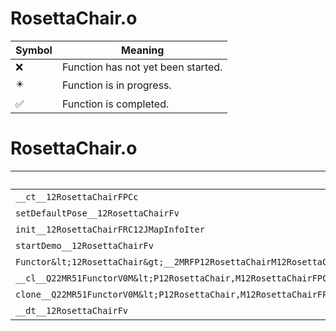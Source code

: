 # RosettaChair.o
| Symbol | Meaning 
| ------------- | ------------- 
| :x: | Function has not yet been started. 
| :eight_pointed_black_star: | Function is in progress. 
| :white_check_mark: | Function is completed. 


# RosettaChair.o
| Symbol | Decompiled? |
| ------------- | ------------- |
| `__ct__12RosettaChairFPCc` | :x: |
| `setDefaultPose__12RosettaChairFv` | :x: |
| `init__12RosettaChairFRC12JMapInfoIter` | :x: |
| `startDemo__12RosettaChairFv` | :x: |
| `Functor&lt;12RosettaChair&gt;__2MRFP12RosettaChairM12RosettaChairFPCvPv_v_Q22MR51FunctorV0M&lt;P12RosettaChair,M12RosettaChairFPCvPv_v&gt;` | :x: |
| `__cl__Q22MR51FunctorV0M&lt;P12RosettaChair,M12RosettaChairFPCvPv_v&gt;CFv` | :x: |
| `clone__Q22MR51FunctorV0M&lt;P12RosettaChair,M12RosettaChairFPCvPv_v&gt;CFP7JKRHeap` | :x: |
| `__dt__12RosettaChairFv` | :x: |
